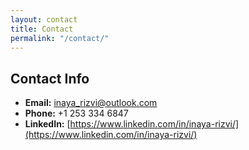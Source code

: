 ```yaml
---
layout: contact
title: Contact
permalink: "/contact/"
---
```


## Contact Info

- **Email:** <a href="inaya_rizvi@outlook.com">inaya_rizvi@outlook.com</a>
- **Phone:** +1 253 334 6847
- **LinkedIn:** [https://www.linkedin.com/in/inaya-rizvi/](https://www.linkedin.com/in/inaya-rizvi/)